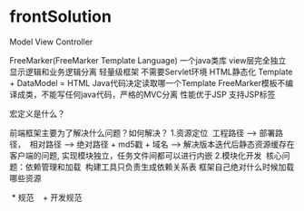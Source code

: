 # frontSolution

Model View Controller

FreeMarker(FreeMarker Template Language) 一个java类库  view层完全独立 显示逻辑和业务逻辑分离 轻量级框架 不需要Servlet环境
HTML静态化
Template + DataModel = HTML
Java代码决定读取哪一个Template
FreeMarker模板不编译成类，不能写任何java代码，严格的MVC分离
性能优于JSP 支持JSP标签

宏定义是什么？

前端框架主要为了解决什么问题？如何解决？
1.资源定位
  工程路径 --> 部署路径，
  相对路径 --> 绝对路径 + md5戳 + 域名 --> 解决版本迭代后静态资源缓存在客户端的问题, 实现模块独立，任务文件间都可以进行内嵌
2.模块化开发
  核心问题：依赖管理和加载
  构建工具只负责生成依赖关系表 框架自己绝对什么时候加载哪些资源
  
  
  
  * 规范
    + 开发规范
